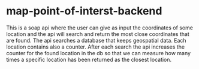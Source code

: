 # map-point-of-interst-backend

This is a soap api where the user can give as input the coordinates of some location and the api will search and return the most close coordinates that are found. 
The api searches a database that keeps geospatial data. Each location contains also a counter.
After each search the api increases the counter for the found location in the db so that we can measure how many times a specific location has been returned as the closest location.
